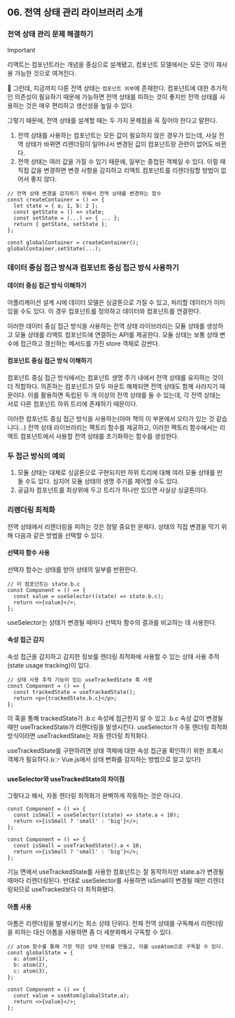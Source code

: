 ## 06. 전역 상태 관리 라이브러리 소개

### 전역 상태 관리 문제 해결하기

> [!IMPORTANT]
> 리액트는 컴포넌트라는 개념을 중심으로 설계됐고, 컴포넌트 모델에서는 모든 것이 재사용 가능한 것으로 여겨진다.

🔫 그런데, 지금까지 다룬 전역 상태는 `컴포넌트 외부`에 존재한다. 컴포넌트에 대한 추가적인 의존성이 필요하기 때문에 가능하면 전역 상태를 피하는 것이 좋지만 전역 상태를 사용하는 것은 매우 편리하고 생산성을 높일 수 있다.

그렇기 때문에, 전역 상태를 설계할 때는 두 가지 문제점을 꼭 짚어야 한다고 말한다.

1. 전역 상태를 사용하는 컴포넌트는 모든 값이 필요하지 않은 경우가 있는데, 사실 전역 상태가 바뀌면 리렌더링이 일어나서 변경된 값이 컴포넌트랑 관련이 없어도 바뀐다.
2. 전역 상태는 여러 값을 가질 수 있기 때문에, 일부는 중첩된 객체일 수 있다. 이럴 때 직접 값을 변경하면 변경 사항을 감지하고 리액트 컴포넌트를 리렌더링할 방법이 없어서 좋지 않다.

```tsx
// 전역 상태 변경을 감지하기 위해서 전역 상태를 변경하는 함수
const createContainer = () => {
  let state = { a; 1, b: 2 };
  const getState = () => state;
  const setState = (...) => { ... };
  return { getState, setState };
};

const globalContainer = createContainer();
globalContainer.setState(...);
```

### 데이터 중심 접근 방식과 컴포넌트 중심 접근 방식 사용하기

#### 데이터 중심 접근 방식 이해하기

어플리케이션 설계 시에 데이터 모델은 싱글톤으로 가질 수 있고, 처리할 데이터가 이미 있을 수도 있다. 이 경우 컴포넌트를 정의하고 데이터와 컴포넌트를 연결한다.

이러한 데이터 중심 접근 방식을 사용하는 전역 상태 라이브러리는 모듈 상태를 생성하고 모듈 상태를 리액트 컴포넌트에 연결하는 API를 제공한다. 모듈 상태는 보통 상태 변수에 접근하고 갱신하는 메서드를 가진 store 객체로 감싼다.

#### 컴포넌트 중심 접근 방식 이해하기

컴포넌트 중심 접근 방식에서는 컴포넌트 생명 주기 내에서 전역 상태를 유지하는 것이 더 적합하다. 의존하는 컴포넌트가 모두 마운트 해제되면 전역 상태도 함께 사라지기 때문이다. 이를 활용하면 독립된 두 개 이상의 전역 상태를 둘 수 있는데, 각 전역 상태는 서로 다른 컴포넌트 하위 트리에 존재하기 때문이다.

이러한 컴포넌트 중심 접근 방식을 사용하는(아마 책의 이 부분에서 오타가 있는 것 같습니다...) 전역 상태 라이브러리는 팩토리 함수를 제공하고, 이러한 팩토리 함수에서는 리액트 컴포넌트에서 사용할 전역 상태를 초기화하는 함수를 생성한다.

### 두 접근 방식의 예외

1. 모듈 상태는 대체로 싱글톤으로 구현되지만 하위 트리에 대해 여러 모듈 상태를 만들 수도 있다. 심지어 모듈 상태의 생명 주기를 제어할 수도 있다.
2. 공급자 컴포넌트를 최상위에 두고 트리가 하나만 있으면 사실상 싱글톤이다.

### 리렌더링 최적화

전역 상태에서 리렌더링을 피하는 것은 정말 중요한 문제다. 상태의 직접 변경을 막기 위해 다음과 같은 방법을 선택할 수 있다.

#### 선택자 함수 사용

선택자 함수는 상태를 받아 상태의 일부를 반환한다.

```tsx
// 이 컴포넌트는 state.b.c
const Component = () => {
  const value = useSelector((state) => state.b.c);
  return <>{value}</>;
};
```

useSelector는 상태가 변경될 때마다 선택자 함수의 결과를 비교하는 데 사용한다.

#### 속성 접근 감지

속성 접근을 감지하고 감지한 정보를 렌더링 최적화에 사용할 수 있는 상태 사용 추적(state usage tracking)이 있다.

```tsx
// 상태 사용 추적 기능이 있는 useTrackedState 훅 사용
const Component = () => {
  const trackedState = useTrackedState();
  return <p>{trackedState.b.c}</p>;
};
```

이 훅을 통해 trackedState가 .b.c 속성에 접근한지 알 수 있고 .b.c 속성 값이 변경될 때만 useTrackedState가 리렌더링을 발생시킨다. useSelector가 수동 렌더링 최적화 방식이라면 useTrackedState는 자동 렌더링 최적화다.

useTrackedState를 구현하려면 상태 객체에 대한 속성 접근을 확인하기 위한 프록시 객체가 필요하다.(👉 Vue.js에서 상태 변화를 감지하는 방법으로 알고 있다!)

#### useSelector와 useTrackedState의 차이점

그렇다고 해서, 자동 렌더링 최적화가 완벽하게 작동하는 것은 아니다.

```tsx
const Component = () => {
  const isSmall = useSelector((state) => state.a < 10);
  return <>{isSmall ? 'small' : 'big'}</>;
};

const Component = () => {
  const isSmall = useTrackedState().a < 10;
  return <>{isSmall ? 'small' : 'big'}</>;
};
```

기능 면에서 useTrackedState를 사용한 컴포넌트는 잘 동작하지만 state.a가 변경될 때마다 리렌더링된다. 반대로 useSelector를 사용하면 isSmall이 변경될 때만 리렌더링되므로 useTracked보다 더 최적화됐다.

#### 아톰 사용

아톰은 리렌더링을 발생시키는 최소 상태 단위다. 전체 전역 상태를 구독해서 리렌더링을 피하는 대신 아톰을 사용하면 좀 더 세분화해서 구독할 수 있다.

```tsx
// atom 함수를 통해 가장 작은 상태 단위를 만들고, 이를 useAtom으로 구독할 수 있다.
const globalState = {
  a: atom(1),
  b: atom(2),
  c: atom(3),
};

const Component = () => {
  const value = useAtom(globalState.a);
  return <>{value}</>;
};
```
